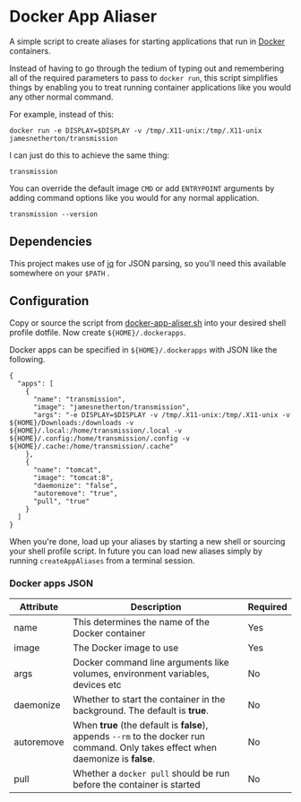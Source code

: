 # Docker App Aliaser

A simple script to create aliases for starting applications that run in [Docker](http://www.docker.com) containers.

Instead of having to go through the tedium of typing out and remembering all of the required parameters to pass to `docker run`, this script simplifies things by enabling you to treat running container applications like you would any other normal command.

For example, instead of this:

```
docker run -e DISPLAY=$DISPLAY -v /tmp/.X11-unix:/tmp/.X11-unix jamesnetherton/transmission
```
I can just do this to achieve the same thing:

```
transmission
```

You can override the default image `CMD` or add `ENTRYPOINT` arguments by adding command options like you would for any normal application.

```
transmission --version
```

## Dependencies

This project makes use of [jq](https://stedolan.github.io/jq/) for JSON parsing, so you'll need this available somewhere on your `$PATH` .

## Configuration

Copy or source the script from [docker-app-aliser.sh](docker-app-aliaser.sh) into your desired shell profile dotfile. Now create `${HOME}/.dockerapps`.

Docker apps can be specified in `${HOME}/.dockerapps` with JSON like the following.

```
{
  "apps": [
    {
      "name": "transmission",
      "image": "jamesnetherton/transmission",
      "args": "-e DISPLAY=$DISPLAY -v /tmp/.X11-unix:/tmp/.X11-unix -v ${HOME}/Downloads:/downloads -v ${HOME}/.local:/home/transmission/.local -v ${HOME}/.config:/home/transmission/.config -v ${HOME}/.cache:/home/transmission/.cache"
    },
    {
      "name": "tomcat",
      "image": "tomcat:8",
      "daemonize": "false",
      "autoremove": "true",
      "pull", "true"
    }
  ]
}
```

When you're done, load up your aliases by starting a new shell or sourcing your shell profile script. In future you can load new aliases simply by running `createAppAliases` from a terminal session.

### Docker apps JSON

| Attribute  | Description  | Required |
|---|---|---|
| name  | This determines the name of the Docker container | Yes |
| image  | The Docker image to use  | Yes |
| args  | Docker command line arguments like volumes, environment variables, devices etc  | No |
| daemonize | Whether to start the container in the background. The default is __true__. | No |
| autoremove | When __true__ (the default is __false__), appends `--rm` to the docker run command. Only takes effect when daemonize is __false__. | No |
| pull | Whether a `docker pull` should be run before the container is started | No |
